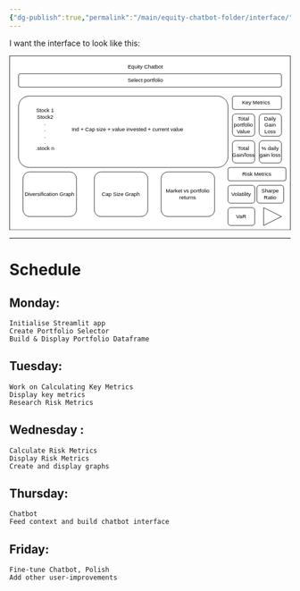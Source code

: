 ```yaml
---
{"dg-publish":true,"permalink":"/main/equity-chatbot-folder/interface/"}
---
```




I want the interface to look like this:

<svg xmlns="http://www.w3.org/2000/svg" xmlns:xlink="http://www.w3.org/1999/xlink" version="1.1" width="631px" height="391px" viewBox="-0.5 -0.5 631 391"><defs/><g><g data-cell-id="0"><g data-cell-id="1"><g data-cell-id="2"><g><rect x="0" y="0" width="630" height="390" fill="rgb(255, 255, 255)" stroke="rgb(0, 0, 0)" pointer-events="all"/></g></g><g data-cell-id="3"><g><rect x="20" y="40" width="590" height="30" rx="4.5" ry="4.5" fill="rgb(255, 255, 255)" stroke="rgb(0, 0, 0)" pointer-events="all"/></g></g><g data-cell-id="4"><g><rect x="140" y="10" width="330" height="30" fill="none" stroke="none" pointer-events="all"/></g><g><g transform="translate(-0.5 -0.5)"><switch><foreignObject pointer-events="none" width="100%" height="100%" requiredFeatures="http://www.w3.org/TR/SVG11/feature#Extensibility" style="overflow: visible; text-align: left;"><div xmlns="http://www.w3.org/1999/xhtml" style="display: flex; align-items: unsafe center; justify-content: unsafe center; width: 328px; height: 1px; padding-top: 25px; margin-left: 141px;"><div data-drawio-colors="color: rgb(0, 0, 0); " style="box-sizing: border-box; font-size: 0px; text-align: center;"><div style="display: inline-block; font-size: 12px; font-family: Helvetica; color: rgb(0, 0, 0); line-height: 1.2; pointer-events: all; white-space: normal; overflow-wrap: normal;">Equity Chatbot</div></div></div></foreignObject><text x="305" y="29" fill="rgb(0, 0, 0)" font-family="&quot;Helvetica&quot;" font-size="12px" text-anchor="middle">Equity Chatbot</text></switch></g></g></g><g data-cell-id="5"><g><rect x="225" y="40" width="160" height="30" fill="none" stroke="none" pointer-events="all"/></g><g><g transform="translate(-0.5 -0.5)"><switch><foreignObject pointer-events="none" width="100%" height="100%" requiredFeatures="http://www.w3.org/TR/SVG11/feature#Extensibility" style="overflow: visible; text-align: left;"><div xmlns="http://www.w3.org/1999/xhtml" style="display: flex; align-items: unsafe center; justify-content: unsafe center; width: 158px; height: 1px; padding-top: 55px; margin-left: 226px;"><div data-drawio-colors="color: rgb(0, 0, 0); " style="box-sizing: border-box; font-size: 0px; text-align: center;"><div style="display: inline-block; font-size: 12px; font-family: Helvetica; color: rgb(0, 0, 0); line-height: 1.2; pointer-events: all; white-space: normal; overflow-wrap: normal;">Select portfolio</div></div></div></foreignObject><text x="305" y="59" fill="rgb(0, 0, 0)" font-family="&quot;Helvetica&quot;" font-size="12px" text-anchor="middle">Select portfolio</text></switch></g></g></g><g data-cell-id="6"><g><rect x="20" y="90" width="470" height="160" rx="24" ry="24" fill="rgb(255, 255, 255)" stroke="rgb(0, 0, 0)" pointer-events="all"/></g></g><g data-cell-id="7"><g><rect x="50" y="150" width="60" height="30" fill="none" stroke="none" pointer-events="all"/></g><g><g transform="translate(-0.5 -0.5)"><switch><foreignObject pointer-events="none" width="100%" height="100%" requiredFeatures="http://www.w3.org/TR/SVG11/feature#Extensibility" style="overflow: visible; text-align: left;"><div xmlns="http://www.w3.org/1999/xhtml" style="display: flex; align-items: unsafe center; justify-content: unsafe center; width: 58px; height: 1px; padding-top: 165px; margin-left: 51px;"><div data-drawio-colors="color: rgb(0, 0, 0); " style="box-sizing: border-box; font-size: 0px; text-align: center;"><div style="display: inline-block; font-size: 12px; font-family: Helvetica; color: rgb(0, 0, 0); line-height: 1.2; pointer-events: all; white-space: normal; overflow-wrap: normal;">Stock 1<div>Stock2</div><div>.</div><div>.</div><div>.</div><div>.</div><div>.stock n</div></div></div></div></foreignObject><text x="80" y="169" fill="rgb(0, 0, 0)" font-family="&quot;Helvetica&quot;" font-size="12px" text-anchor="middle">Stock 1...</text></switch></g></g></g><g data-cell-id="8"><g><rect x="500" y="130" width="50" height="50" rx="7.5" ry="7.5" fill="rgb(255, 255, 255)" stroke="rgb(0, 0, 0)" pointer-events="all"/></g><g><g transform="translate(-0.5 -0.5)"><switch><foreignObject pointer-events="none" width="100%" height="100%" requiredFeatures="http://www.w3.org/TR/SVG11/feature#Extensibility" style="overflow: visible; text-align: left;"><div xmlns="http://www.w3.org/1999/xhtml" style="display: flex; align-items: unsafe center; justify-content: unsafe center; width: 48px; height: 1px; padding-top: 155px; margin-left: 501px;"><div data-drawio-colors="color: rgb(0, 0, 0); " style="box-sizing: border-box; font-size: 0px; text-align: center;"><div style="display: inline-block; font-size: 12px; font-family: Helvetica; color: rgb(0, 0, 0); line-height: 1.2; pointer-events: all; white-space: normal; overflow-wrap: normal;">Total portfolio Value</div></div></div></foreignObject><text x="525" y="159" fill="rgb(0, 0, 0)" font-family="&quot;Helvetica&quot;" font-size="12px" text-anchor="middle">Total po...</text></switch></g></g></g><g data-cell-id="9"><g><rect x="500" y="190" width="50" height="50" rx="7.5" ry="7.5" fill="rgb(255, 255, 255)" stroke="rgb(0, 0, 0)" pointer-events="all"/></g><g><g transform="translate(-0.5 -0.5)"><switch><foreignObject pointer-events="none" width="100%" height="100%" requiredFeatures="http://www.w3.org/TR/SVG11/feature#Extensibility" style="overflow: visible; text-align: left;"><div xmlns="http://www.w3.org/1999/xhtml" style="display: flex; align-items: unsafe center; justify-content: unsafe center; width: 48px; height: 1px; padding-top: 215px; margin-left: 501px;"><div data-drawio-colors="color: rgb(0, 0, 0); " style="box-sizing: border-box; font-size: 0px; text-align: center;"><div style="display: inline-block; font-size: 12px; font-family: Helvetica; color: rgb(0, 0, 0); line-height: 1.2; pointer-events: all; white-space: normal; overflow-wrap: normal;">Total Gain/loss</div></div></div></foreignObject><text x="525" y="219" fill="rgb(0, 0, 0)" font-family="&quot;Helvetica&quot;" font-size="12px" text-anchor="middle">Total Ga...</text></switch></g></g></g><g data-cell-id="10"><g><rect x="110" y="150" width="310" height="30" fill="none" stroke="none" pointer-events="all"/></g><g><g transform="translate(-0.5 -0.5)"><switch><foreignObject pointer-events="none" width="100%" height="100%" requiredFeatures="http://www.w3.org/TR/SVG11/feature#Extensibility" style="overflow: visible; text-align: left;"><div xmlns="http://www.w3.org/1999/xhtml" style="display: flex; align-items: unsafe center; justify-content: unsafe center; width: 308px; height: 1px; padding-top: 165px; margin-left: 111px;"><div data-drawio-colors="color: rgb(0, 0, 0); " style="box-sizing: border-box; font-size: 0px; text-align: center;"><div style="display: inline-block; font-size: 12px; font-family: Helvetica; color: rgb(0, 0, 0); line-height: 1.2; pointer-events: all; white-space: normal; overflow-wrap: normal;">Ind + Cap size + value invested + current value</div></div></div></foreignObject><text x="265" y="169" fill="rgb(0, 0, 0)" font-family="&quot;Helvetica&quot;" font-size="12px" text-anchor="middle">Ind + Cap size + value invested + current value</text></switch></g></g></g><g data-cell-id="11"><g><rect x="560" y="130" width="50" height="50" rx="7.5" ry="7.5" fill="rgb(255, 255, 255)" stroke="rgb(0, 0, 0)" pointer-events="all"/></g><g><g transform="translate(-0.5 -0.5)"><switch><foreignObject pointer-events="none" width="100%" height="100%" requiredFeatures="http://www.w3.org/TR/SVG11/feature#Extensibility" style="overflow: visible; text-align: left;"><div xmlns="http://www.w3.org/1999/xhtml" style="display: flex; align-items: unsafe center; justify-content: unsafe center; width: 48px; height: 1px; padding-top: 155px; margin-left: 561px;"><div data-drawio-colors="color: rgb(0, 0, 0); " style="box-sizing: border-box; font-size: 0px; text-align: center;"><div style="display: inline-block; font-size: 12px; font-family: Helvetica; color: rgb(0, 0, 0); line-height: 1.2; pointer-events: all; white-space: normal; overflow-wrap: normal;">Daily Gain Loss<span style="color: rgba(0, 0, 0, 0); font-family: monospace; font-size: 0px; text-align: start; text-wrap: nowrap;">%3CmxGraphModel%3E%3Croot%3E%3CmxCell%20id%3D%220%22%2F%3E%3CmxCell%20id%3D%221%22%20parent%3D%220%22%2F%3E%3CmxCell%20id%3D%222%22%20value%3D%22Total%20portfolio%20Value%22%20style%3D%22rounded%3D1%3BwhiteSpace%3Dwrap%3Bhtml%3D1%3B%22%20vertex%3D%221%22%20parent%3D%221%22%3E%3CmxGeometry%20x%3D%22620%22%20y%3D%22210%22%20width%3D%2250%22%20height%3D%2250%22%20as%3D%22geometry%22%2F%3E%3C%2FmxCell%3E%3C%2Froot%3E%3C%2FmxGraphModel%3E</span></div></div></div></foreignObject><text x="585" y="159" fill="rgb(0, 0, 0)" font-family="&quot;Helvetica&quot;" font-size="12px" text-anchor="middle">Daily Ga...</text></switch></g></g></g><g data-cell-id="12"><g><rect x="560" y="190" width="50" height="50" rx="7.5" ry="7.5" fill="rgb(255, 255, 255)" stroke="rgb(0, 0, 0)" pointer-events="all"/></g><g><g transform="translate(-0.5 -0.5)"><switch><foreignObject pointer-events="none" width="100%" height="100%" requiredFeatures="http://www.w3.org/TR/SVG11/feature#Extensibility" style="overflow: visible; text-align: left;"><div xmlns="http://www.w3.org/1999/xhtml" style="display: flex; align-items: unsafe center; justify-content: unsafe center; width: 48px; height: 1px; padding-top: 215px; margin-left: 561px;"><div data-drawio-colors="color: rgb(0, 0, 0); " style="box-sizing: border-box; font-size: 0px; text-align: center;"><div style="display: inline-block; font-size: 12px; font-family: Helvetica; color: rgb(0, 0, 0); line-height: 1.2; pointer-events: all; white-space: normal; overflow-wrap: normal;">% daily gain loss</div></div></div></foreignObject><text x="585" y="219" fill="rgb(0, 0, 0)" font-family="&quot;Helvetica&quot;" font-size="12px" text-anchor="middle">% daily...</text></switch></g></g></g><g data-cell-id="13"><g><rect x="500" y="90" width="110" height="30" rx="4.5" ry="4.5" fill="rgb(255, 255, 255)" stroke="rgb(0, 0, 0)" pointer-events="all"/></g><g><g transform="translate(-0.5 -0.5)"><switch><foreignObject pointer-events="none" width="100%" height="100%" requiredFeatures="http://www.w3.org/TR/SVG11/feature#Extensibility" style="overflow: visible; text-align: left;"><div xmlns="http://www.w3.org/1999/xhtml" style="display: flex; align-items: unsafe center; justify-content: unsafe center; width: 108px; height: 1px; padding-top: 105px; margin-left: 501px;"><div data-drawio-colors="color: rgb(0, 0, 0); " style="box-sizing: border-box; font-size: 0px; text-align: center;"><div style="display: inline-block; font-size: 12px; font-family: Helvetica; color: rgb(0, 0, 0); line-height: 1.2; pointer-events: all; white-space: normal; overflow-wrap: normal;">Key Metrics </div></div></div></foreignObject><text x="555" y="109" fill="rgb(0, 0, 0)" font-family="&quot;Helvetica&quot;" font-size="12px" text-anchor="middle">Key Metrics </text></switch></g></g></g><g data-cell-id="14"><g><rect x="30" y="260" width="120" height="100" rx="15" ry="15" fill="rgb(255, 255, 255)" stroke="rgb(0, 0, 0)" pointer-events="all"/></g><g><g transform="translate(-0.5 -0.5)"><switch><foreignObject pointer-events="none" width="100%" height="100%" requiredFeatures="http://www.w3.org/TR/SVG11/feature#Extensibility" style="overflow: visible; text-align: left;"><div xmlns="http://www.w3.org/1999/xhtml" style="display: flex; align-items: unsafe center; justify-content: unsafe center; width: 118px; height: 1px; padding-top: 310px; margin-left: 31px;"><div data-drawio-colors="color: rgb(0, 0, 0); " style="box-sizing: border-box; font-size: 0px; text-align: center;"><div style="display: inline-block; font-size: 12px; font-family: Helvetica; color: rgb(0, 0, 0); line-height: 1.2; pointer-events: all; white-space: normal; overflow-wrap: normal;">Diversification Graph<span style="color: rgba(0, 0, 0, 0); font-family: monospace; font-size: 0px; text-align: start; text-wrap: nowrap;">%3CmxGraphModel%3E%3Croot%3E%3CmxCell%20id%3D%220%22%2F%3E%3CmxCell%20id%3D%221%22%20parent%3D%220%22%2F%3E%3CmxCell%20id%3D%222%22%20value%3D%22Daily%20Gain%20Loss%26lt%3Bspan%20style%3D%26quot%3Bcolor%3A%20rgba(0%2C%200%2C%200%2C%200)%3B%20font-family%3A%20monospace%3B%20font-size%3A%200px%3B%20text-align%3A%20start%3B%20text-wrap%3A%20nowrap%3B%26quot%3B%26gt%3B%253CmxGraphModel%253E%253Croot%253E%253CmxCell%2520id%253D%25220%2522%252F%253E%253CmxCell%2520id%253D%25221%2522%2520parent%253D%25220%2522%252F%253E%253CmxCell%2520id%253D%25222%2522%2520value%253D%2522Total%2520portfolio%2520Value%2522%2520style%253D%2522rounded%253D1%253BwhiteSpace%253Dwrap%253Bhtml%253D1%253B%2522%2520vertex%253D%25221%2522%2520parent%253D%25221%2522%253E%253CmxGeometry%2520x%253D%2522620%2522%2520y%253D%2522210%2522%2520width%253D%252250%2522%2520height%253D%252250%2522%2520as%253D%2522geometry%2522%252F%253E%253C%252FmxCell%253E%253C%252Froot%253E%253C%252FmxGraphModel%253E%26lt%3B%2Fspan%26gt%3B%22%20style%3D%22rounded%3D1%3BwhiteSpace%3Dwrap%3Bhtml%3D1%3B%22%20vertex%3D%221%22%20parent%3D%221%22%3E%3CmxGeometry%20x%3D%22680%22%20y%3D%22250%22%20width%3D%2250%22%20height%3D%2250%22%20as%3D%22geometry%22%2F%3E%3C%2FmxCell%3E%3C%2Froot%3E%3C%2FmxGraphModel%3E</span></div></div></div></foreignObject><text x="90" y="314" fill="rgb(0, 0, 0)" font-family="&quot;Helvetica&quot;" font-size="12px" text-anchor="middle">Diversification Grap...</text></switch></g></g></g><g data-cell-id="15"><g><rect x="190" y="260" width="120" height="100" rx="15" ry="15" fill="rgb(255, 255, 255)" stroke="rgb(0, 0, 0)" pointer-events="all"/></g><g><g transform="translate(-0.5 -0.5)"><switch><foreignObject pointer-events="none" width="100%" height="100%" requiredFeatures="http://www.w3.org/TR/SVG11/feature#Extensibility" style="overflow: visible; text-align: left;"><div xmlns="http://www.w3.org/1999/xhtml" style="display: flex; align-items: unsafe center; justify-content: unsafe center; width: 118px; height: 1px; padding-top: 310px; margin-left: 191px;"><div data-drawio-colors="color: rgb(0, 0, 0); " style="box-sizing: border-box; font-size: 0px; text-align: center;"><div style="display: inline-block; font-size: 12px; font-family: Helvetica; color: rgb(0, 0, 0); line-height: 1.2; pointer-events: all; white-space: normal; overflow-wrap: normal;">Cap Size Graph</div></div></div></foreignObject><text x="250" y="314" fill="rgb(0, 0, 0)" font-family="&quot;Helvetica&quot;" font-size="12px" text-anchor="middle">Cap Size Graph</text></switch></g></g></g><g data-cell-id="16"><g><rect x="340" y="260" width="120" height="100" rx="15" ry="15" fill="rgb(255, 255, 255)" stroke="rgb(0, 0, 0)" pointer-events="all"/></g><g><g transform="translate(-0.5 -0.5)"><switch><foreignObject pointer-events="none" width="100%" height="100%" requiredFeatures="http://www.w3.org/TR/SVG11/feature#Extensibility" style="overflow: visible; text-align: left;"><div xmlns="http://www.w3.org/1999/xhtml" style="display: flex; align-items: unsafe center; justify-content: unsafe center; width: 118px; height: 1px; padding-top: 310px; margin-left: 341px;"><div data-drawio-colors="color: rgb(0, 0, 0); " style="box-sizing: border-box; font-size: 0px; text-align: center;"><div style="display: inline-block; font-size: 12px; font-family: Helvetica; color: rgb(0, 0, 0); line-height: 1.2; pointer-events: all; white-space: normal; overflow-wrap: normal;">Market vs portfolio returns</div></div></div></foreignObject><text x="400" y="314" fill="rgb(0, 0, 0)" font-family="&quot;Helvetica&quot;" font-size="12px" text-anchor="middle">Market vs portfolio...</text></switch></g></g></g><g data-cell-id="17"><g><rect x="490" y="250" width="130" height="30" rx="4.5" ry="4.5" fill="rgb(255, 255, 255)" stroke="rgb(0, 0, 0)" pointer-events="all"/></g><g><g transform="translate(-0.5 -0.5)"><switch><foreignObject pointer-events="none" width="100%" height="100%" requiredFeatures="http://www.w3.org/TR/SVG11/feature#Extensibility" style="overflow: visible; text-align: left;"><div xmlns="http://www.w3.org/1999/xhtml" style="display: flex; align-items: unsafe center; justify-content: unsafe center; width: 128px; height: 1px; padding-top: 265px; margin-left: 491px;"><div data-drawio-colors="color: rgb(0, 0, 0); " style="box-sizing: border-box; font-size: 0px; text-align: center;"><div style="display: inline-block; font-size: 12px; font-family: Helvetica; color: rgb(0, 0, 0); line-height: 1.2; pointer-events: all; white-space: normal; overflow-wrap: normal;">Risk Metrics</div></div></div></foreignObject><text x="555" y="269" fill="rgb(0, 0, 0)" font-family="&quot;Helvetica&quot;" font-size="12px" text-anchor="middle">Risk Metrics</text></switch></g></g></g><g data-cell-id="18"><g><rect x="490" y="290" width="60" height="40" rx="6" ry="6" fill="rgb(255, 255, 255)" stroke="rgb(0, 0, 0)" pointer-events="all"/></g><g><g transform="translate(-0.5 -0.5)"><switch><foreignObject pointer-events="none" width="100%" height="100%" requiredFeatures="http://www.w3.org/TR/SVG11/feature#Extensibility" style="overflow: visible; text-align: left;"><div xmlns="http://www.w3.org/1999/xhtml" style="display: flex; align-items: unsafe center; justify-content: unsafe center; width: 58px; height: 1px; padding-top: 310px; margin-left: 491px;"><div data-drawio-colors="color: rgb(0, 0, 0); " style="box-sizing: border-box; font-size: 0px; text-align: center;"><div style="display: inline-block; font-size: 12px; font-family: Helvetica; color: rgb(0, 0, 0); line-height: 1.2; pointer-events: all; white-space: normal; overflow-wrap: normal;">Volatility</div></div></div></foreignObject><text x="520" y="314" fill="rgb(0, 0, 0)" font-family="&quot;Helvetica&quot;" font-size="12px" text-anchor="middle">Volatility</text></switch></g></g></g><g data-cell-id="19"><g><rect x="555" y="290" width="60" height="40" rx="6" ry="6" fill="rgb(255, 255, 255)" stroke="rgb(0, 0, 0)" pointer-events="all"/></g><g><g transform="translate(-0.5 -0.5)"><switch><foreignObject pointer-events="none" width="100%" height="100%" requiredFeatures="http://www.w3.org/TR/SVG11/feature#Extensibility" style="overflow: visible; text-align: left;"><div xmlns="http://www.w3.org/1999/xhtml" style="display: flex; align-items: unsafe center; justify-content: unsafe center; width: 58px; height: 1px; padding-top: 310px; margin-left: 556px;"><div data-drawio-colors="color: rgb(0, 0, 0); " style="box-sizing: border-box; font-size: 0px; text-align: center;"><div style="display: inline-block; font-size: 12px; font-family: Helvetica; color: rgb(0, 0, 0); line-height: 1.2; pointer-events: all; white-space: normal; overflow-wrap: normal;">Sharpe Ratio<span style="color: rgba(0, 0, 0, 0); font-family: monospace; font-size: 0px; text-align: start; text-wrap: nowrap;">%3CmxGraphModel%3E%3Croot%3E%3CmxCell%20id%3D%220%22%2F%3E%3CmxCell%20id%3D%221%22%20parent%3D%220%22%2F%3E%3CmxCell%20id%3D%222%22%20value%3D%22Volatility%22%20style%3D%22rounded%3D1%3BwhiteSpace%3Dwrap%3Bhtml%3D1%3B%22%20vertex%3D%221%22%20parent%3D%221%22%3E%3CmxGeometry%20x%3D%22640%22%20y%3D%22410%22%20width%3D%2260%22%20height%3D%2240%22%20as%3D%22geometry%22%2F%3E%3C%2FmxCell%3E%3C%2Froot%3E%3C%2FmxGraphModel%3E</span></div></div></div></foreignObject><text x="585" y="314" fill="rgb(0, 0, 0)" font-family="&quot;Helvetica&quot;" font-size="12px" text-anchor="middle">Sharpe Rat...</text></switch></g></g></g><g data-cell-id="20"><g><rect x="490" y="340" width="60" height="40" rx="6" ry="6" fill="rgb(255, 255, 255)" stroke="rgb(0, 0, 0)" pointer-events="all"/></g><g><g transform="translate(-0.5 -0.5)"><switch><foreignObject pointer-events="none" width="100%" height="100%" requiredFeatures="http://www.w3.org/TR/SVG11/feature#Extensibility" style="overflow: visible; text-align: left;"><div xmlns="http://www.w3.org/1999/xhtml" style="display: flex; align-items: unsafe center; justify-content: unsafe center; width: 58px; height: 1px; padding-top: 360px; margin-left: 491px;"><div data-drawio-colors="color: rgb(0, 0, 0); " style="box-sizing: border-box; font-size: 0px; text-align: center;"><div style="display: inline-block; font-size: 12px; font-family: Helvetica; color: rgb(0, 0, 0); line-height: 1.2; pointer-events: all; white-space: normal; overflow-wrap: normal;">VaR</div></div></div></foreignObject><text x="520" y="364" fill="rgb(0, 0, 0)" font-family="&quot;Helvetica&quot;" font-size="12px" text-anchor="middle">VaR</text></switch></g></g></g><g data-cell-id="21"><g><path d="M 570 340 L 610 360 L 570 380 Z" fill="rgb(255, 255, 255)" stroke="rgb(0, 0, 0)" stroke-miterlimit="10" pointer-events="all"/></g></g></g></g></g><switch><g requiredFeatures="http://www.w3.org/TR/SVG11/feature#Extensibility"/><a transform="translate(0,-5)" xlink:href="https://www.drawio.com/doc/faq/svg-export-text-problems" target="_blank"><text text-anchor="middle" font-size="10px" x="50%" y="100%">Text is not SVG - cannot display</text></a></switch></svg>

--- 

# Schedule

## Monday:
	Initialise Streamlit app 
	Create Portfolio Selector
	Build & Display Portfolio Dataframe

## Tuesday:
	Work on Calculating Key Metrics
	Display key metrics
	Research Risk Metrics

## Wednesday :
	Calculate Risk Metrics
	Display Risk Metrics
	Create and display graphs

## Thursday:

	Chatbot
	Feed context and build chatbot interface

## Friday:
	Fine-tune Chatbot, Polish
	Add other user-improvements



